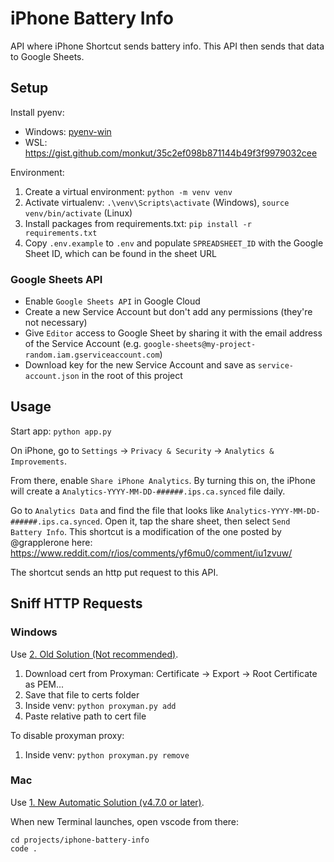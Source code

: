 # iPhone Battery Info

API where iPhone Shortcut sends battery info. This API then sends that data to Google Sheets.

## Setup

Install pyenv:

- Windows: [pyenv-win](https://github.com/pyenv-win/pyenv-win)
- WSL: https://gist.github.com/monkut/35c2ef098b871144b49f3f9979032cee

Environment:

1. Create a virtual environment: `python -m venv venv`
2. Activate virtualenv: `.\venv\Scripts\activate` (Windows), `source venv/bin/activate` (Linux)
3. Install packages from requirements.txt: `pip install -r requirements.txt`
4. Copy `.env.example` to `.env` and populate `SPREADSHEET_ID` with the Google Sheet ID, which can be found in the sheet URL

### Google Sheets API

- Enable `Google Sheets API` in Google Cloud
- Create a new Service Account but don't add any permissions (they're not necessary)
- Give `Editor` access to Google Sheet by sharing it with the email address of the Service Account (e.g. `google-sheets@my-project-random.iam.gserviceaccount.com`)
- Download key for the new Service Account and save as `service-account.json` in the root of this project

## Usage

Start app: `python app.py`

On iPhone, go to `Settings` -> `Privacy & Security` -> `Analytics & Improvements`.

From there, enable `Share iPhone Analytics`. By turning this on, the iPhone will create a `Analytics-YYYY-MM-DD-######.ips.ca.synced` file daily.

Go to `Analytics Data` and find the file that looks like `Analytics-YYYY-MM-DD-######.ips.ca.synced`. Open it, tap the share sheet, then select `Send Battery Info`. This shortcut is a modification of the one posted by @grapplerone here: https://www.reddit.com/r/ios/comments/yf6mu0/comment/iu1zvuw/

The shortcut sends an http put request to this API.

## Sniff HTTP Requests

### Windows

Use [2. Old Solution (Not recommended)](https://docs.proxyman.io/debug-devices/python#2.-old-solution-not-recommended).

1. Download cert from Proxyman: Certificate -> Export -> Root Certificate as PEM...
2. Save that file to certs folder
3. Inside venv: `python proxyman.py add`
4. Paste relative path to cert file

To disable proxyman proxy:

1. Inside venv: `python proxyman.py remove`

### Mac

Use [1. New Automatic Solution (v4.7.0 or later)](https://docs.proxyman.io/debug-devices/python#1.-new-automatic-solution-v4.7.0-or-later).

When new Terminal launches, open vscode from there:

```
cd projects/iphone-battery-info
code .
```

